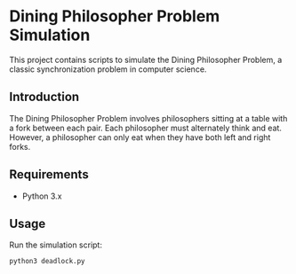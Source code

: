 # Dining Philosopher Problem Simulation

This project contains scripts to simulate the Dining Philosopher Problem, a classic synchronization problem in computer science.

## Introduction
The Dining Philosopher Problem involves philosophers sitting at a table with a fork between each pair. Each philosopher must alternately think and eat. However, a philosopher can only eat when they have both left and right forks.

## Requirements
- Python 3.x

## Usage
Run the simulation script:
```sh
python3 deadlock.py
```
